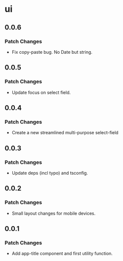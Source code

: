 # ui

## 0.0.6

### Patch Changes

- Fix copy-paste bug. No Date but string.

## 0.0.5

### Patch Changes

- Update focus on select field.

## 0.0.4

### Patch Changes

- Create a new streamlined multi-purpose select-field

## 0.0.3

### Patch Changes

- Update deps (incl typo) and tsconfig.

## 0.0.2

### Patch Changes

- Small layout changes for mobile devices.

## 0.0.1

### Patch Changes

- Add app-title component and first utility function.
